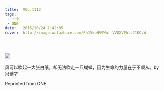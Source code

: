 ```yaml
---
title:	VOL.1112
tags:
 - 一个
 - ONE
date:	2015/10/24 1:42:05
cover:	http://image.wufazhuce.com/Fh1VkpHV9Wuf-VVGXVPhts21KQzW

---
```

![](http://image.wufazhuce.com/Fh1VkpHV9Wuf-VVGXVPhts21KQzW)
---

风可以吹起一大张白纸，却无法吹走一只蝴蝶，因为生命的力量在于不顺从。by 冯骥才
 
Reprinted from ONE
